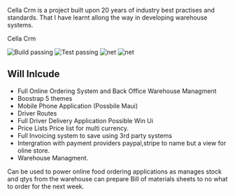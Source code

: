 
Cella Crm is a project built upon 20 years of industry best practises and standards.
That I have learnt allong the way in developing warehouse systems.

Cella Crm

![Build passing](https://github.com/davidbuckleyni/Cella/actions/workflows/Build.yml/badge.svg)
![Test passing](https://github.com/davidbuckleyni/Cella/actions/workflows/Tests.yml/badge.svg)
![net](https://img.shields.io/badge/dotnet-5-blue)
![net](https://img.shields.io/badge/c-sharp-green)




## Will Inlcude

* Full Online Ordering System and Back Office Warehouse Managment
* Boostrap 5 themes
* Mobile Phone Application (Possbile Maui)
* Driver Routes
* Full Driver Delivery Application Possible Win Ui
* Price Lists Price list for multi currency.
* Full Invoicing system to save using 3rd party systems
* Intergration with payment providers paypal,stripe to name but a view for oline store.
* Warehouse Managment.


Can be used to power online food ordering applications as manages stock and qtys from the warehouse can prepare Bill of materials sheets to no what to order for the next week.

